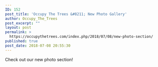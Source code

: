 ```yaml
---
ID: 152
post_title: 'Occupy The Trees &#8211; New Photo Gallery'
author: Occupy_The_Trees
post_excerpt: ""
layout: post
permalink: >
  https://occupythetrees.com/index.php/2018/07/08/new-photo-section/
published: true
post_date: 2018-07-08 20:55:30
---
```

Check out our new photo section!
